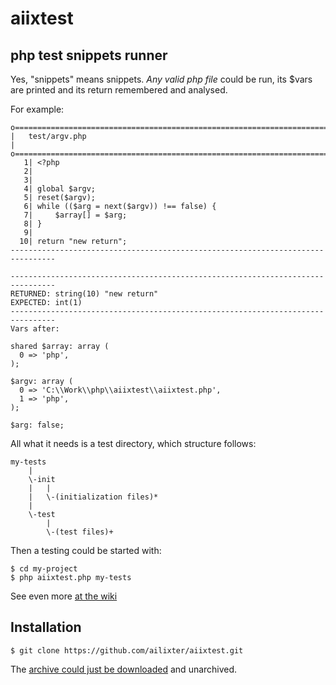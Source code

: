 #  aiixtest #

## php test snippets runner

Yes, "snippets" means snippets. *Any valid php file* could be run, its $vars
are printed and its return remembered and analysed.

For example:
```
o==============================================================================o
|   test/argv.php                                                              |
o==============================================================================o
   1| <?php
   2|
   3|
   4| global $argv;
   5| reset($argv);
   6| while (($arg = next($argv)) !== false) {
   7|     $array[] = $arg;
   8| }
   9|
  10| return "new return";
--------------------------------------------------------------------------------

--------------------------------------------------------------------------------
RETURNED: string(10) "new return"
EXPECTED: int(1)
--------------------------------------------------------------------------------
Vars after:

shared $array: array (
  0 => 'php',
);

$argv: array (
  0 => 'C:\\Work\\php\\aiixtest\\aiixtest.php',
  1 => 'php',
);

$arg: false;
```

All what it needs is a test directory, which structure follows:
```
my-tests
    |
    \-init
    |   |
    |   \-(initialization files)*
    |
    \-test
        |
        \-(test files)+
```
Then a testing could be started with:
```
$ cd my-project
$ php aiixtest.php my-tests
```
See even more [at the wiki](https://github.com/ailixter/aiixtest/wiki)

## Installation ##

```
$ git clone https://github.com/ailixter/aiixtest.git
```

The [archive could just be downloaded](https://github.com/ailixter/aiixtest/archive/master.zip) and unarchived.
